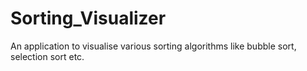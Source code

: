 # Sorting_Visualizer
An application to visualise various sorting algorithms like bubble sort, selection sort etc.

